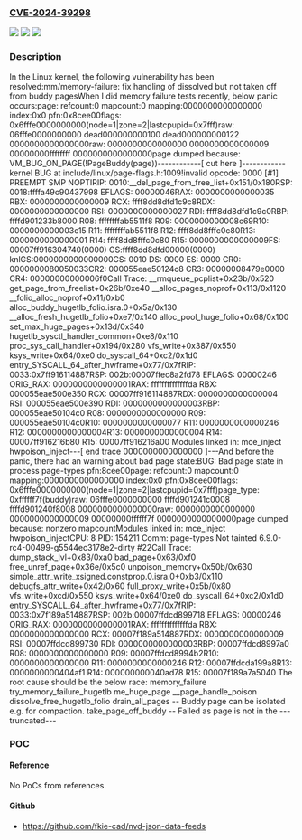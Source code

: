 ### [CVE-2024-39298](https://cve.mitre.org/cgi-bin/cvename.cgi?name=CVE-2024-39298)
![](https://img.shields.io/static/v1?label=Product&message=Linux&color=blue)
![](https://img.shields.io/static/v1?label=Version&message=ceaf8fbea79a%3C%2000b0752c7f15%20&color=brighgreen)
![](https://img.shields.io/static/v1?label=Vulnerability&message=n%2Fa&color=brighgreen)

### Description

In the Linux kernel, the following vulnerability has been resolved:mm/memory-failure: fix handling of dissolved but not taken off from buddy pagesWhen I did memory failure tests recently, below panic occurs:page: refcount:0 mapcount:0 mapping:0000000000000000 index:0x0 pfn:0x8cee00flags: 0x6fffe0000000000(node=1|zone=2|lastcpupid=0x7fff)raw: 06fffe0000000000 dead000000000100 dead000000000122 0000000000000000raw: 0000000000000000 0000000000000009 00000000ffffffff 0000000000000000page dumped because: VM_BUG_ON_PAGE(!PageBuddy(page))------------[ cut here ]------------kernel BUG at include/linux/page-flags.h:1009!invalid opcode: 0000 [#1] PREEMPT SMP NOPTIRIP: 0010:__del_page_from_free_list+0x151/0x180RSP: 0018:ffffa49c90437998 EFLAGS: 00000046RAX: 0000000000000035 RBX: 0000000000000009 RCX: ffff8dd8dfd1c9c8RDX: 0000000000000000 RSI: 0000000000000027 RDI: ffff8dd8dfd1c9c0RBP: ffffd901233b8000 R08: ffffffffab5511f8 R09: 0000000000008c69R10: 0000000000003c15 R11: ffffffffab5511f8 R12: ffff8dd8fffc0c80R13: 0000000000000001 R14: ffff8dd8fffc0c80 R15: 0000000000000009FS:  00007ff916304740(0000) GS:ffff8dd8dfd00000(0000) knlGS:0000000000000000CS:  0010 DS: 0000 ES: 0000 CR0: 0000000080050033CR2: 000055eae50124c8 CR3: 00000008479e0000 CR4: 00000000000006f0Call Trace: <TASK> __rmqueue_pcplist+0x23b/0x520 get_page_from_freelist+0x26b/0xe40 __alloc_pages_noprof+0x113/0x1120 __folio_alloc_noprof+0x11/0xb0 alloc_buddy_hugetlb_folio.isra.0+0x5a/0x130 __alloc_fresh_hugetlb_folio+0xe7/0x140 alloc_pool_huge_folio+0x68/0x100 set_max_huge_pages+0x13d/0x340 hugetlb_sysctl_handler_common+0xe8/0x110 proc_sys_call_handler+0x194/0x280 vfs_write+0x387/0x550 ksys_write+0x64/0xe0 do_syscall_64+0xc2/0x1d0 entry_SYSCALL_64_after_hwframe+0x77/0x7fRIP: 0033:0x7ff916114887RSP: 002b:00007ffec8a2fd78 EFLAGS: 00000246 ORIG_RAX: 0000000000000001RAX: ffffffffffffffda RBX: 000055eae500e350 RCX: 00007ff916114887RDX: 0000000000000004 RSI: 000055eae500e390 RDI: 0000000000000003RBP: 000055eae50104c0 R08: 0000000000000000 R09: 000055eae50104c0R10: 0000000000000077 R11: 0000000000000246 R12: 0000000000000004R13: 0000000000000004 R14: 00007ff916216b80 R15: 00007ff916216a00 </TASK>Modules linked in: mce_inject hwpoison_inject---[ end trace 0000000000000000 ]---And before the panic, there had an warning about bad page state:BUG: Bad page state in process page-types  pfn:8cee00page: refcount:0 mapcount:0 mapping:0000000000000000 index:0x0 pfn:0x8cee00flags: 0x6fffe0000000000(node=1|zone=2|lastcpupid=0x7fff)page_type: 0xffffff7f(buddy)raw: 06fffe0000000000 ffffd901241c0008 ffffd901240f8008 0000000000000000raw: 0000000000000000 0000000000000009 00000000ffffff7f 0000000000000000page dumped because: nonzero mapcountModules linked in: mce_inject hwpoison_injectCPU: 8 PID: 154211 Comm: page-types Not tainted 6.9.0-rc4-00499-g5544ec3178e2-dirty #22Call Trace: <TASK> dump_stack_lvl+0x83/0xa0 bad_page+0x63/0xf0 free_unref_page+0x36e/0x5c0 unpoison_memory+0x50b/0x630 simple_attr_write_xsigned.constprop.0.isra.0+0xb3/0x110 debugfs_attr_write+0x42/0x60 full_proxy_write+0x5b/0x80 vfs_write+0xcd/0x550 ksys_write+0x64/0xe0 do_syscall_64+0xc2/0x1d0 entry_SYSCALL_64_after_hwframe+0x77/0x7fRIP: 0033:0x7f189a514887RSP: 002b:00007ffdcd899718 EFLAGS: 00000246 ORIG_RAX: 0000000000000001RAX: ffffffffffffffda RBX: 0000000000000000 RCX: 00007f189a514887RDX: 0000000000000009 RSI: 00007ffdcd899730 RDI: 0000000000000003RBP: 00007ffdcd8997a0 R08: 0000000000000000 R09: 00007ffdcd8994b2R10: 0000000000000000 R11: 0000000000000246 R12: 00007ffdcda199a8R13: 0000000000404af1 R14: 000000000040ad78 R15: 00007f189a7a5040 </TASK>The root cause should be the below race: memory_failure  try_memory_failure_hugetlb   me_huge_page    __page_handle_poison     dissolve_free_hugetlb_folio     drain_all_pages -- Buddy page can be isolated e.g. for compaction.     take_page_off_buddy -- Failed as page is not in the ---truncated---

### POC

#### Reference
No PoCs from references.

#### Github
- https://github.com/fkie-cad/nvd-json-data-feeds

